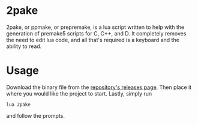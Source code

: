 # 2pake
2pake, or ppmake, or prepremake, is a lua script written to help with the generation of premake5 scripts for C, C++, and D. It completely removes the need to edit lua code, and all that's required is a keyboard and the ability to read.

# Usage
Download the binary file from the [repository's releases page](https://github.com/Sk1-z/2pake/releases). Then place it where you would like the project to start. Lastly, simply run
```
lua 2pake
```
and follow the prompts.
